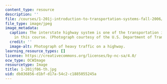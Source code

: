 ```yaml
---
content_type: resource
description: ''
file: /courses/1-201j-introduction-to-transportation-systems-fall-2006/db836856d1bfd17a54c2c1885055245a_1-201jf06-th.jpg
file_type: image/jpeg
image_metadata:
  caption: The interstate highway system is one of the transportation issues discussed
    in this course. (Photograph courtesy of the U.S. Department of Transportation.)
  credit: ''
  image-alt: Photograph of heavy traffic on a highway.
learning_resource_types: []
license: https://creativecommons.org/licenses/by-nc-sa/4.0/
ocw_type: OCWImage
resourcetype: Image
title: 1-201jf06-th.jpg
uid: db836856-d1bf-d17a-54c2-c1885055245a
---
```

